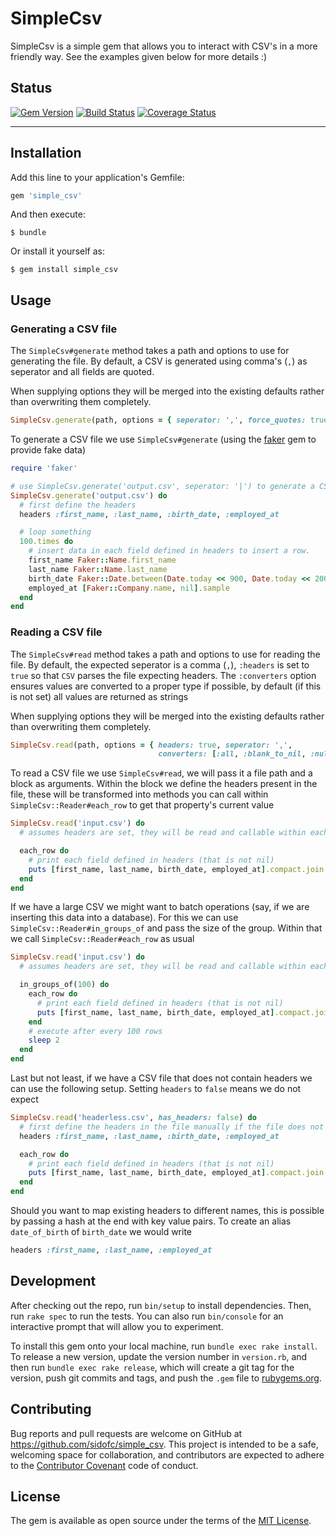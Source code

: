# SimpleCsv

SimpleCsv is a simple gem that allows you to interact with CSV's in a more friendly way.
See the examples given below for more details :)

## Status

[![Gem Version](https://badge.fury.io/rb/simple_csv.svg)](http://badge.fury.io/rb/simple_csv)
[![Build Status](https://travis-ci.org/SidOfc/simple_csv.svg?branch=master)](https://travis-ci.org/SidOfc/simple_csv)
[![Coverage Status](https://coveralls.io/repos/github/SidOfc/simple_csv/badge.svg?branch=master)](https://coveralls.io/github/SidOfc/simple_csv?branch=master)

---

## Installation

Add this line to your application's Gemfile:

```ruby
gem 'simple_csv'
```

And then execute:

    $ bundle

Or install it yourself as:

    $ gem install simple_csv

## Usage

### Generating a CSV file

The `SimpleCsv#generate` method takes a path and options to use for generating the file.
By default, a CSV is generated using comma's (`,`) as seperator and all fields are quoted.

When supplying options they will be merged into the existing defaults rather than overwriting them completely.

```ruby
SimpleCsv.generate(path, options = { seperator: ',', force_quotes: true })
```

To generate a CSV file we use `SimpleCsv#generate` (using the [faker](https://github.com/stympy/faker) gem to provide fake data)

```ruby
require 'faker'

# use SimpleCsv.generate('output.csv', seperator: '|') to generate a CSV with a pipe character as seperator
SimpleCsv.generate('output.csv') do
  # first define the headers
  headers :first_name, :last_name, :birth_date, :employed_at

  # loop something
  100.times do
    # insert data in each field defined in headers to insert a row.
    first_name Faker::Name.first_name
    last_name Faker::Name.last_name
    birth_date Faker::Date.between(Date.today << 900, Date.today << 200)
    employed_at [Faker::Company.name, nil].sample
  end
end
```

### Reading a CSV file

The `SimpleCsv#read` method takes a path and options to use for reading the file.
By default, the expected seperator is a comma (`,`), `:headers` is set to `true` so that `CSV` parses the file expecting headers.
The `:converters` option ensures values are converted to a proper type if possible, by default (if this is not set) all values are returned as strings

When supplying options they will be merged into the existing defaults rather than overwriting them completely.

```ruby
SimpleCsv.read(path, options = { headers: true, seperator: ',',
                                 converters: [:all, :blank_to_nil, :null_to_nil] })
```

To read a CSV file we use `SimpleCsv#read`, we will pass it a file path and a block as arguments.
Within the block we define the headers present in the file, these will be transformed into methods you can call within `SimpleCsv::Reader#each_row` to get that property's current value

```ruby
SimpleCsv.read('input.csv') do
  # assumes headers are set, they will be read and callable within each_row

  each_row do
    # print each field defined in headers (that is not nil)
    puts [first_name, last_name, birth_date, employed_at].compact.join ', '
  end
end
```

If we have a large CSV we might want to batch operations (say, if we are inserting this data into a database).
For this we can use `SimpleCsv::Reader#in_groups_of` and pass the size of the group.
Within that we call `SimpleCsv::Reader#each_row` as usual

```ruby
SimpleCsv.read('input.csv') do
  # assumes headers are set, they will be read and callable within each_row

  in_groups_of(100) do
    each_row do
      # print each field defined in headers (that is not nil)
      puts [first_name, last_name, birth_date, employed_at].compact.join ', '
    end
    # execute after every 100 rows
    sleep 2
  end
end
```

Last but not least, if we have a CSV file that does not contain headers we can use the following setup.
Setting `headers` to `false` means we do not expect

```ruby
SimpleCsv.read('headerless.csv', has_headers: false) do
  # first define the headers in the file manually if the file does not have them
  headers :first_name, :last_name, :birth_date, :employed_at

  each_row do
    # print each field defined in headers (that is not nil)
    puts [first_name, last_name, birth_date, employed_at].compact.join ', '
  end
end
```

Should you want to map existing headers to different names, this is possible by passing a hash at the end with key value pairs.
To create an alias `date_of_birth` of `birth_date` we would write

```ruby
headers :first_name, :last_name, :employed_at
```

## Development

After checking out the repo, run `bin/setup` to install dependencies. Then, run `rake spec` to run the tests. You can also run `bin/console` for an interactive prompt that will allow you to experiment.

To install this gem onto your local machine, run `bundle exec rake install`. To release a new version, update the version number in `version.rb`, and then run `bundle exec rake release`, which will create a git tag for the version, push git commits and tags, and push the `.gem` file to [rubygems.org](https://rubygems.org).

## Contributing

Bug reports and pull requests are welcome on GitHub at https://github.com/sidofc/simple_csv. This project is intended to be a safe, welcoming space for collaboration, and contributors are expected to adhere to the [Contributor Covenant](http://contributor-covenant.org) code of conduct.


## License

The gem is available as open source under the terms of the [MIT License](http://opensource.org/licenses/MIT).
